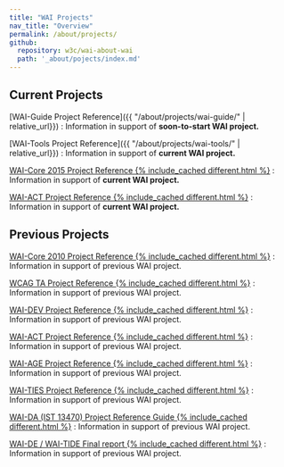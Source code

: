 ```yaml
---
title: "WAI Projects"
nav_title: "Overview"
permalink: /about/projects/
github:
  repository: w3c/wai-about-wai
  path: '_about/pojects/index.md'
---
```


## Current Projects

[WAI-Guide Project Reference]({{ "/about/projects/wai-guide/" | relative_url}})
:   Information in support of **soon-to-start WAI project.**

[WAI-Tools Project Reference]({{ "/about/projects/wai-tools/" | relative_url}})
:   Information in support of **current WAI project.**

[WAI-Core 2015 Project Reference {% include_cached different.html %}](/WAI/CORE2015/)
:   Information in support of **current WAI project.**

[WAI-ACT Project Reference {% include_cached different.html %}](/WAI/ACT)
:   Information in support of **current WAI project.**

## Previous Projects

[WAI-Core 2010 Project Reference {% include_cached different.html %}](/WAI/CORE/)
:   Information in support of previous WAI project.

[WCAG TA Project Reference {% include_cached different.html %}](/WAI/WCAGTA/)
:   Information in support of previous WAI project.

[WAI-DEV Project Reference {% include_cached different.html %}](/WAI/DEV)
:   Information in support of previous WAI project.

[WAI-ACT Project Reference {% include_cached different.html %}](/WAI/ACT/)
:   Information in support of previous WAI project.

[WAI-AGE Project Reference {% include_cached different.html %}](/WAI/WAI-AGE/)
:   Information in support of previous WAI project.

[WAI-TIES Project Reference {% include_cached different.html %}](/WAI/TIES/)
:   Information in support of previous WAI project.

[WAI-DA (IST 13470) Project Reference Guide {% include_cached different.html %}](/WAI/WAIDA/)
:   Information in support of previous WAI project.

[WAI-DE / WAI-TIDE Final report {% include_cached different.html %}](/WAI/TIDE/FR2.htm)
:   Information in support of previous WAI project.
